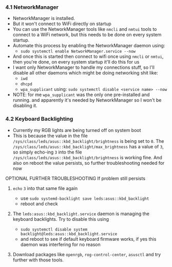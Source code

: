 ### 4.1 NetworkManager
- NetworkManager is installed.
- But it won't connect to WiFi directly on startup
- You can use the NetworkManager tools like `nmcli` and `nmtui` tools to connect to a WiFi network, but this needs to be done on every system startup.
- Automate this process by enabling the NetworkManager daemon using:
	- `sudo systemctl enable NetworkManager.service --now`
- And once this is started then connect to wifi once using `nmcli` or `nmtui`, then you're done, on every  system startup it'll do this for us
- I want only NetworkManager to handle my connections stuff, so I'll disable all other daemons which might be doing networking shit like:
	- `iwd`
	- `dhcpd`
	- `wpa_supplicant`
using: `sudo systemctl disable <service name> --now`
- NOTE: for me `wpa_supplicant` was the only one pre-installed and running. and apparently it's needed by NetworkManager so I won't be disabling it.


### 4.2 Keyboard Backlighting
- Currently my RGB lights are being turned off on system boot
- This is because the value in the file `/sys/class/leds/asus::kbd_backlight/brightness` is being set to `0`. The `/sys/class/leds/asus::kbd_backlight/max_brightness` has a value of `3`, so simply echo-ing `3` into the file `/sys/class/leds/asus::kbd_backlight/brightness` is working fine. And also on reboot the value persists, so further troubleshooting needed for now

OPTIONAL FURTHER TROUBLESHOOTING
If problem still persists
1. `echo` `3` into that same file again
	- use `sudo systemd-backlight save leds:asus::kbd_backlight`
	- reboot and check

2. The `leds:asus::kbd_backlight.service` daemon is managing the keyboard backlights. Try to disable this using
	- `sudo systemctl disable system backlight@leds:asus::kbd_backlight.service`
	- and reboot to see if default keyboard firmware works, if yes this  daemon was interfering for no reason
3. Download packages like `openrgb`, `rog-control-center`, `asusctl` and try further with those tools.